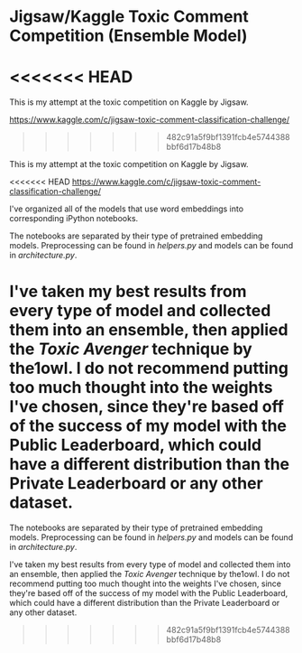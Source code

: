 # Jigsaw/Kaggle Toxic Comment Competition (Ensemble Model)
<<<<<<< HEAD
=======
This is my attempt at the toxic competition on Kaggle by Jigsaw.

https://www.kaggle.com/c/jigsaw-toxic-comment-classification-challenge/
>>>>>>> 482c91a5f9bf1391fcb4e5744388bbf6d17b48b8

This is my attempt at the toxic competition on Kaggle by Jigsaw.

<<<<<<< HEAD
https://www.kaggle.com/c/jigsaw-toxic-comment-classification-challenge/

I've organized all of the models that use word embeddings into corresponding iPython notebooks.

The notebooks are separated by their type of pretrained embedding models. Preprocessing can be found in *helpers.py* and models can be found in *architecture.py*.

I've taken my best results from every type of model and collected them into an ensemble, then applied the *Toxic Avenger* technique by the1owl. I do not recommend putting too much thought into the weights I've chosen, since they're based off of the success of my model with the Public Leaderboard, which could have a different distribution than the Private Leaderboard or any other dataset.
=======
The notebooks are separated by their type of pretrained embedding models. Preprocessing can be found in *helpers.py* and models can be found in *architecture.py*.

I've taken my best results from every type of model and collected them into an ensemble, then applied the *Toxic Avenger* technique by the1owl. I do not recommend putting too much
thought into the weights I've chosen, since they're based off of the success of my model with the Public Leaderboard, which could have a different distribution than the Private Leaderboard or any other dataset.
>>>>>>> 482c91a5f9bf1391fcb4e5744388bbf6d17b48b8
